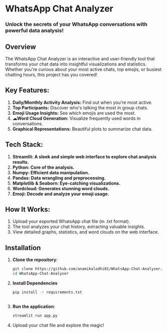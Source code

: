 #  WhatsApp Chat Analyzer
### Unlock the secrets of your WhatsApp conversations with powerful data analysis!

## Overview
The WhatsApp Chat Analyzer is an interactive and user-friendly tool that transforms your chat data into insightful visualizations and statistics. Whether you're curious about your most active chats, top emojis, or busiest chatting hours, this project has you covered!

## Key Features:
1. **Daily/Monthly Activity Analysis:** Find out when you're most active.
2. **Top Participants:** Discover who's talking the most in group chats.
3. **Emoji Usage Insights:** See which emojis are used the most.
4. **☁Word Cloud Generation:** Visualize frequently used words in conversations.
5. **Graphical Representations:** Beautiful plots to summarize chat data.
   
## Tech Stack:
1. **Streamlit: A sleek and simple web interface to explore chat analysis results.**
2. **Python: Core of the analysis.**
3. **Numpy: Efficient data manipulation.**
4. **Pandas: Data wrangling and preprocessing.**
5. **Matplotlib & Seaborn: Eye-catching visualizations.**
6. **Wordcloud: Generates stunning word clouds.**
7. **Emoji: Decode and analyze your emoji usage.**
   
## How It Works:
1. Upload your exported WhatsApp chat file (in .txt format).
2. The tool analyzes your chat history, extracting valuable insights.
3. View detailed graphs, statistics, and word clouds on the web interface.
   
## Installation
1. **Clone the repository**:
    ```bash
    git clone https://github.com/anamikalodhi01/WhatsApp-Chat-Analyser.git
    cd WhatsApp-Chat-Analyser
    ```
2. **Install Dependencies**
   ```bash
   pip install -r requirements.txt
 
3. **Run the application**:
    ```bash
    streamlit run app.py
    ```
    
4. Upload your chat file and explore the magic! 
